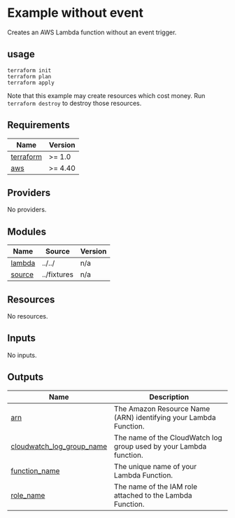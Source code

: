 # Example without event

Creates an AWS Lambda function without an event trigger.

## usage

```
terraform init
terraform plan
terraform apply
```

Note that this example may create resources which cost money. Run `terraform destroy` to destroy those resources.

<!-- BEGINNING OF PRE-COMMIT-TERRAFORM DOCS HOOK -->
## Requirements

| Name | Version |
|------|---------|
| <a name="requirement_terraform"></a> [terraform](#requirement\_terraform) | >= 1.0 |
| <a name="requirement_aws"></a> [aws](#requirement\_aws) | >= 4.40 |

## Providers

No providers.

## Modules

| Name | Source | Version |
|------|--------|---------|
| <a name="module_lambda"></a> [lambda](#module\_lambda) | ../../ | n/a |
| <a name="module_source"></a> [source](#module\_source) | ../fixtures | n/a |

## Resources

No resources.

## Inputs

No inputs.

## Outputs

| Name | Description |
|------|-------------|
| <a name="output_arn"></a> [arn](#output\_arn) | The Amazon Resource Name (ARN) identifying your Lambda Function. |
| <a name="output_cloudwatch_log_group_name"></a> [cloudwatch\_log\_group\_name](#output\_cloudwatch\_log\_group\_name) | The name of the CloudWatch log group used by your Lambda function. |
| <a name="output_function_name"></a> [function\_name](#output\_function\_name) | The unique name of your Lambda Function. |
| <a name="output_role_name"></a> [role\_name](#output\_role\_name) | The name of the IAM role attached to the Lambda Function. |
<!-- END OF PRE-COMMIT-TERRAFORM DOCS HOOK -->
